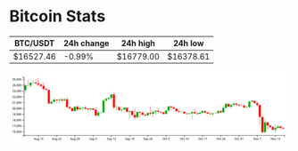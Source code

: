 # Bitcoin Stats

BTC/USDT|24h change|24h high|24h low|
|---|---|---|---|
|$16527.46|-0.99%|$16779.00|$16378.61|

<img src="./chart.svg">
